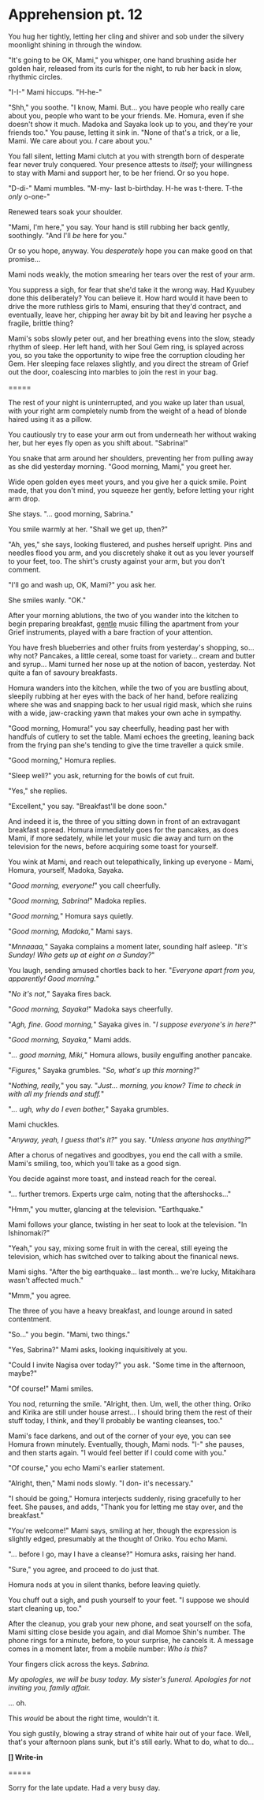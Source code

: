 # Apprehension pt. 12

You hug her tightly, letting her cling and shiver and sob under the silvery moonlight shining in through the window.

"It's going to be OK, Mami," you whisper, one hand brushing aside her golden hair, released from its curls for the night, to rub her back in slow, rhythmic circles.

"I-I-" Mami hiccups. "H-he-"

"Shh," you soothe. "I know, Mami. But... you have people who really care about you, people who want to be your friends. Me. Homura, even if she doesn't show it much. Madoka and Sayaka look up to you, and they're your friends too." You pause, letting it sink in. "None of that's a trick, or a lie, Mami. We care about you. *I* care about you."

You fall silent, letting Mami clutch at you with strength born of desperate fear never truly conquered. Your presence attests to *itself*; your willingness to stay with Mami and support her, to be her friend. Or so you hope.

"D-di-" Mami mumbles. "M-my- last b-birthday. H-he was t-there. T-the *only* o-one-"

Renewed tears soak your shoulder.

"Mami, I'm here," you say. Your hand is still rubbing her back gently, soothingly. "And I'll *be* here for you."

Or so you hope, anyway. You *desperately* hope you can make good on that promise...

Mami nods weakly, the motion smearing her tears over the rest of your arm.

You suppress a sigh, for fear that she'd take it the wrong way. Had Kyuubey done this deliberately? You can believe it. How hard would it have been to drive the more ruthless girls to Mami, ensuring that they'd contract, and eventually, leave her, chipping her away bit by bit and leaving her psyche a fragile, brittle thing?

Mami's sobs slowly peter out, and her breathing evens into the slow, steady rhythm of sleep. Her left hand, with her Soul Gem ring, is splayed across you, so you take the opportunity to wipe free the corruption clouding her Gem. Her sleeping face relaxes slightly, and you direct the stream of Grief out the door, coalescing into marbles to join the rest in your bag.

\=====​

The rest of your night is uninterrupted, and you wake up later than usual, with your right arm completely numb from the weight of a head of blonde haired using it as a pillow.

You cautiously try to ease your arm out from underneath her without waking her, but her eyes fly open as you shift about. "Sabrina!"

You snake that arm around her shoulders, preventing her from pulling away as she did yesterday morning. "Good morning, Mami," you greet her.

Wide open golden eyes meet yours, and you give her a quick smile. Point made, that you don't mind, you squeeze her gently, before letting your right arm drop.

She stays. "... good morning, Sabrina."

You smile warmly at her. "Shall we get up, then?"

"Ah, yes," she says, looking flustered, and pushes herself upright. Pins and needles flood you arm, and you discretely shake it out as you lever yourself to your feet, too. The shirt's crusty against your arm, but you don't comment.

"I'll go and wash up, OK, Mami?" you ask her.

She smiles wanly. "OK."

After your morning ablutions, the two of you wander into the kitchen to begin preparing breakfast, [gentle](https://www.youtube.com/watch?v=PAu4TajHYLk) music filling the apartment from your Grief instruments, played with a bare fraction of your attention.

You have fresh blueberries and other fruits from yesterday's shopping, so... why not? Pancakes, a little cereal, some toast for variety... cream and butter and syrup... Mami turned her nose up at the notion of bacon, yesterday. Not quite a fan of savoury breakfasts.

Homura wanders into the kitchen, while the two of you are bustling about, sleepily rubbing at her eyes with the back of her hand, before realizing where she was and snapping back to her usual rigid mask, which she ruins with a wide, jaw-cracking yawn that makes your own ache in sympathy.

"Good morning, Homura!" you say cheerfully, heading past her with handfuls of cutlery to set the table. Mami echoes the greeting, leaning back from the frying pan she's tending to give the time traveller a quick smile.

"Good morning," Homura replies.

"Sleep well?" you ask, returning for the bowls of cut fruit.

"Yes," she replies.

"Excellent," you say. "Breakfast'll be done soon."

And indeed it is, the three of you sitting down in front of an extravagant breakfast spread. Homura immediately goes for the pancakes, as does Mami, if more sedately, while let your music die away and turn on the television for the news, before acquiring some toast for yourself.

You wink at Mami, and reach out telepathically, linking up everyone - Mami, Homura, yourself, Madoka, Sayaka.

"*Good morning, everyone!*" you call cheerfully.

"*Good morning, Sabrina!*" Madoka replies.

"*Good morning,*" Homura says quietly.

"*Good morning, Madoka,*" Mami says.

"*Mnnaaaa,*" Sayaka complains a moment later, sounding half asleep. "*It's Sunday! Who gets up at eight on a Sunday?*"

You laugh, sending amused chortles back to her. "*Everyone apart from you, apparently! Good morning.*"

"*No it's not,*" Sayaka fires back.

"*Good morning, Sayaka!*" Madoka says cheerfully.

"*Agh, fine. Good morning,*" Sayaka gives in. "*I suppose everyone's in here?*"

"*Good morning, Sayaka,*" Mami adds.

"*... good morning, Miki,*" Homura allows, busily engulfing another pancake.

"*Figures,*" Sayaka grumbles. "*So, what's up this morning?*"

"*Nothing, really,*" you say. "*Just... morning, you know? Time to check in with all my friends and stuff.*"

"*... ugh, why do I even bother,*" Sayaka grumbles.

Mami chuckles.

"*Anyway, yeah, I guess that's it?*" you say. "*Unless anyone has anything?*"

After a chorus of negatives and goodbyes, you end the call with a smile. Mami's smiling, too, which you'll take as a good sign.

You decide against more toast, and instead reach for the cereal.

"... further tremors. Experts urge calm, noting that the aftershocks..."

"Hmm," you mutter, glancing at the television. "Earthquake."

Mami follows your glance, twisting in her seat to look at the television. "In Ishinomaki?"

"Yeah," you say, mixing some fruit in with the cereal, still eyeing the television, which has switched over to talking about the finanical news.

Mami sighs. "After the big earthquake... last month... we're lucky, Mitakihara wasn't affected much."

"Mmm," you agree.

The three of you have a heavy breakfast, and lounge around in sated contentment.

"So..." you begin. "Mami, two things."

"Yes, Sabrina?" Mami asks, looking inquisitively at you.

"Could I invite Nagisa over today?" you ask. "Some time in the afternoon, maybe?"

"Of course!" Mami smiles.

You nod, returning the smile. "Alright, then. Um, well, the other thing. Oriko and Kirika are still under house arrest... I should bring them the rest of their stuff today, I think, and they'll probably be wanting cleanses, too."

Mami's face darkens, and out of the corner of your eye, you can see Homura frown minutely. Eventually, though, Mami nods. "I-" she pauses, and then starts again. "I would feel better if I could come with you."

"Of course," you echo Mami's earlier statement.

"Alright, then," Mami nods slowly. "I don- it's necessary."

"I should be going," Homura interjects suddenly, rising gracefully to her feet. She pauses, and adds, "Thank you for letting me stay over, and the breakfast."

"You're welcome!" Mami says, smiling at her, though the expression is slightly edged, presumably at the thought of Oriko. You echo Mami.

"... before I go, may I have a cleanse?" Homura asks, raising her hand.

"Sure," you agree, and proceed to do just that.

Homura nods at you in silent thanks, before leaving quietly.

You chuff out a sigh, and push yourself to your feet. "I suppose we should start cleaning up, too."

After the cleanup, you grab your new phone, and seat yourself on the sofa, Mami sitting close beside you again, and dial Momoe Shin's number. The phone rings for a minute, before, to your surprise, he cancels it. A message comes in a moment later, from a mobile number: *Who is this?*

Your fingers click across the keys. *Sabrina.*

*My apologies, we will be busy today. My sister's funeral. Apologies for not inviting you, family affair.*

... oh.

This *would* be about the right time, wouldn't it.

You sigh gustily, blowing a stray strand of white hair out of your face. Well, that's your afternoon plans sunk, but it's still early. What to do, what to do...

**\[] Write-in**

\=====​

Sorry for the late update. Had a very busy day.
